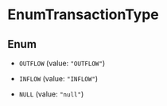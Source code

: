 

# EnumTransactionType

## Enum


* `OUTFLOW` (value: `"OUTFLOW"`)

* `INFLOW` (value: `"INFLOW"`)

* `NULL` (value: `"null"`)




